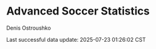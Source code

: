 # Advanced Soccer Statistics
Denis Ostroushko

<!-- gfm -->

Last successful data update: 2025-07-23 01:26:02 CST
